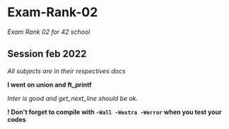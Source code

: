 # Exam-Rank-02

_Exam Rank 02 for 42 school_

## Session  feb 2022

_All subjects are in their respectives docs_

**I went on union and ft_printf**

_Inter is good and get_next_line should be ok._

**! Don't forget to compile with ```-Wall -Wextra -Werror``` when you test your codes** 

